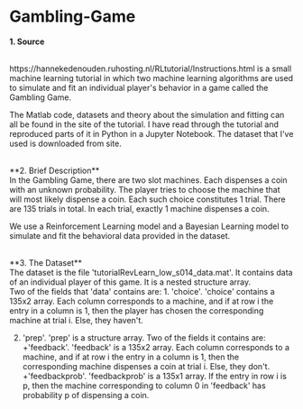 # Gambling-Game

**1. Source**

<br>
https://hannekedenouden.ruhosting.nl/RLtutorial/Instructions.html is a small machine learning tutorial in which two machine learning algorithms are used to simulate and fit an individual player's behavior in a game called the Gambling Game. 

The Matlab code, datasets and theory about the simulation and fitting can all be found in the site of the tutorial. I have read through the tutorial and reproduced parts of it in Python in a Jupyter Notebook. The dataset that I've used is downloaded from site. 

<br>
**2. Brief Description**

<br>
In the Gambling Game, there are two slot machines. Each dispenses a coin with an unknown probability. The player tries to choose the machine that will most likely dispense a coin. Each such choice constitutes 1 trial. There are 135 trials in total. In each trial, exactly 1 machine dispenses a coin. 

We use a Reinforcement Learning model and a Bayesian Learning model to simulate and fit the behavioral data provided in the dataset. 

<br>
**3. The Dataset**

<br>
The dataset is the file 'tutorialRevLearn_low_s014_data.mat'. It contains data of an individual player of this game. It is a nested structure array.

<br>
Two of the fields that 'data' contains are:
1. 'choice'. 'choice' contains a 135x2 array. Each column corresponds to a machine, and if at row i the entry in a column is 1, then the player has chosen the corresponding machine at trial i. Else, they haven't.  

2. 'prep'. 'prep' is a structure array. Two of the fields it contains are: 
  +'feedback'. 'feedback' is a 135x2 array. Each column corresponds to a machine, and if at row i the entry in a column is 1, then the corresponding machine dispenses a coin at trial i. Else, they don't.
  +'feedbackprob'. 'feedbackprob' is a 135x1 array. If the entry in row i is p, then the machine corresponding to column 0 in 'feedback' has probability p of dispensing a coin. 



